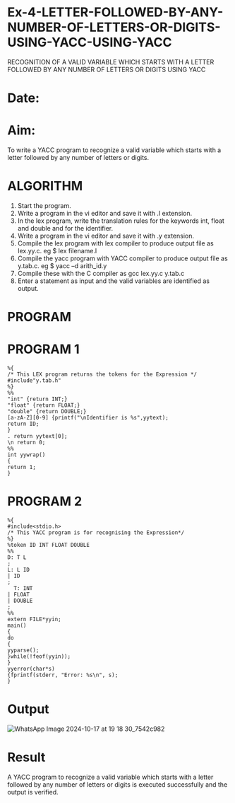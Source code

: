 # Ex-4-LETTER-FOLLOWED-BY-ANY-NUMBER-OF-LETTERS-OR-DIGITS-USING-YACC-USING-YACC
RECOGNITION OF A VALID VARIABLE WHICH STARTS WITH A LETTER FOLLOWED BY ANY NUMBER OF LETTERS OR DIGITS USING YACC
# Date:
# Aim:
To write a YACC program to recognize a valid variable which starts with a letter followed by any number of letters or digits.
# ALGORITHM
1.	Start the program.
2.	Write a program in the vi editor and save it with .l extension.
3.	In the lex program, write the translation rules for the keywords int, float and double and for the identifier.
4.	Write a program in the vi editor and save it with .y extension.
5.	Compile the lex program with lex compiler to produce output file as lex.yy.c. eg $ lex filename.l
6.	Compile the yacc program with YACC compiler to produce output file as y.tab.c. eg $ yacc –d arith_id.y
7.	Compile these with the C compiler as gcc lex.yy.c y.tab.c
8.	Enter a statement as input and the valid variables are identified as output.
# PROGRAM

# PROGRAM 1

    %{ 
    /* This LEX program returns the tokens for the Expression */ 
    #include"y.tab.h" 
    %} 
    %% 
    "int" {return INT;} 
    "float" {return FLOAT;} 
    "double" {return DOUBLE;} 
    [a-zA-Z][0-9] {printf("\nIdentifier is %s",yytext); 
    return ID; 
    } 
    . return yytext[0]; 
    \n return 0; 
    %% 
    int yywrap() 
    { 
    return 1;
    }
# PROGRAM 2

    %{ 
    #include<stdio.h> 
    /* This YACC program is for recognising the Expression*/ 
    %} 
    %token ID INT FLOAT DOUBLE 
    %% 
    D: T L 
    ; 
    L: L ID 
    | ID 
    ; 
      T: INT 
    | FLOAT 
    | DOUBLE 
    ; 
    %% 
    extern FILE*yyin; 
    main() 
    { 
    do 
    { 
    yyparse(); 
    }while(!feof(yyin)); 
    } 
    yyerror(char*s) 
    {fprintf(stderr, "Error: %s\n", s);
    }
# Output


![WhatsApp Image 2024-10-17 at 19 18 30_7542c982](https://github.com/user-attachments/assets/32bfe09e-821a-4d10-9b1a-adbf5bc10e0e)

# Result
A YACC program to recognize a valid variable which starts with a letter followed by any number of letters or digits is executed successfully and the output is verified.
